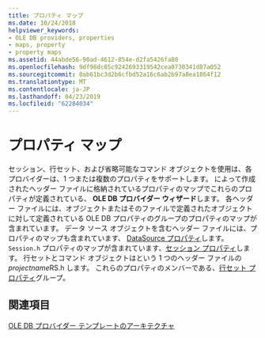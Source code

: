 ```yaml
---
title: プロパティ マップ
ms.date: 10/24/2018
helpviewer_keywords:
- OLE DB providers, properties
- maps, property
- property maps
ms.assetid: 44abde56-90ad-4612-854e-d2fa5426fa80
ms.openlocfilehash: 9df98dc85c9242693319542cea0730341d87a052
ms.sourcegitcommit: 0ab61bc3d2b6cfbd52a16c6ab2b97a8ea1864f12
ms.translationtype: MT
ms.contentlocale: ja-JP
ms.lasthandoff: 04/23/2019
ms.locfileid: "62284034"
---
```

# <a name="property-maps"></a>プロパティ マップ

セッション、行セット、および省略可能なコマンド オブジェクトを使用は、各プロバイダーは、1 つまたは複数のプロパティをサポートします。 によって作成されたヘッダー ファイルに格納されているプロパティのマップでこれらのプロパティが定義されている、 **OLE DB プロバイダー ウィザード**します。 各ヘッダー ファイルには、オブジェクトまたはそのファイルで定義されたオブジェクトに対して定義されている OLE DB プロパティのグループのプロパティのマップが含まれています。 データ ソース オブジェクトを含むヘッダー ファイルには、プロパティのマップも含まれています、 [DataSource プロパティ](https://msdn.microsoft.com/library/ms724188)します。 `Session.h` プロパティのマップが含まれています、[セッション プロパティ](/previous-versions/windows/desktop/ms714221(v=vs.85))します。 行セットとコマンド オブジェクトはという 1 つのヘッダー ファイルの*projectname*RS.h します。 これらのプロパティのメンバーである、[行セット プロパティ](/previous-versions/windows/desktop/ms711252(v=vs.85))グループ。

## <a name="see-also"></a>関連項目

[OLE DB プロバイダー テンプレートのアーキテクチャ](../../data/oledb/ole-db-provider-template-architecture.md)<br/>
